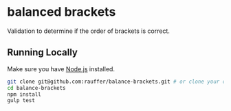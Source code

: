 # balanced brackets

Validation to determine if the order of brackets is correct.

## Running Locally

Make sure you have [Node.js](http://nodejs.org/) installed.

```sh
git clone git@github.com:rauffer/balance-brackets.git # or clone your own fork
cd balance-brackets
npm install
gulp test
```